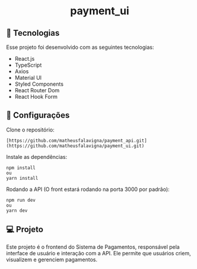 <h1 align="center">
  payment_ui
</h1>

## 🚀 Tecnologias

Esse projeto foi desenvolvido com as seguintes tecnologias:

- React.js
- TypeScript
- Axios
- Material UI
- Styled Components
- React Router Dom
- React Hook Form

## 🔖 Configurações

Clone o repositório:
```
[https://github.com/matheusfalavigna/payment_api.git](https://github.com/matheusfalavigna/payment_ui.git)
```
Instale as dependências:
```
npm install
ou
yarn install
```
Rodando a API (O front estará rodando na porta 3000 por padrão):
```
npm run dev
ou
yarn dev
```


## 💻 Projeto

Este projeto é o frontend do Sistema de Pagamentos, responsável pela interface de usuário e interação com a API. Ele permite que usuários criem, visualizem e gerenciem pagamentos.



